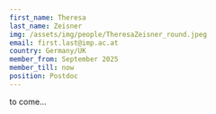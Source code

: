 ```yaml
---
first_name: Theresa
last_name: Zeisner
img: /assets/img/people/TheresaZeisner_round.jpeg
email: first.last@imp.ac.at
country: Germany/UK
member_from: September 2025
member_till: now
position: Postdoc
---
```

to come...

